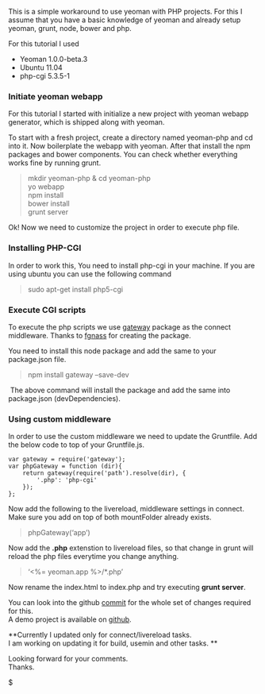 This is a simple workaround to use yeoman with PHP projects. For this I assume that you have a basic knowledge of yeoman and already setup yeoman, grunt, node, bower and php.

For this tutorial I used

-   Yeoman 1.0.0-beta.3
-   Ubuntu 11.04
-   php-cgi 5.3.5-1

### Initiate yeoman webapp

For this tutorial I started with initialize a new project with yeoman webapp generator, which is shipped along with yeoman.

To start with a fresh project, create a directory named yeoman-php and cd into it. Now boilerplate the webapp with yeoman. After that install the npm packages and bower components. You can check whether everything works fine by running grunt.

> mkdir yeoman-php & cd yeoman-php  
> yo webapp  
> npm install  
> bower install  
> grunt server

Ok! Now we need to customize the project in order to execute php file.

### Installing PHP-CGI

In order to work this, You need to install php-cgi in your machine. If you are using ubuntu you can use the following command

> sudo apt-get install php5-cgi

### Execute CGI scripts 

To execute the php scripts we use [gateway](https://github.com/fgnass/gateway) package as the connect middleware. Thanks to [fgnass](https://github.com/fgnass) for creating the package. 

You need to install this node package and add the same to your package.json file.

> npm install gateway –save-dev

 The above command will install the package and add the same into package.json (devDependencies).

### Using custom middleware

In order to use the custom middleware we need to update the Gruntfile. Add the below code to top of your Gruntfile.js.

    var gateway = require('gateway');
    var phpGateway = function (dir){
        return gateway(require('path').resolve(dir), {
            '.php': 'php-cgi'
        });
    };  

Now add the following to the livereload, middleware settings in connect. Make sure you add on top of both mountFolder already exists.

> phpGateway(‘app’)

Now add the **.php** extenstion to livereload files, so that change in grunt will reload the php files everytime you change anything.

> ‘&lt;%= yeoman.app %&gt;/\*.php’ 

Now rename the index.html to index.php and try executing **grunt server**.

You can look into the github [commit](https://github.com/revathskumar/yeoman-php/commit/7a9338d26e1cd722668ec9dcbe0bf5320cd103a3) for the whole set of changes required for this.  
A demo project is available on [github](https://github.com/revathskumar/yeoman-php).

**Currently I updated only for connect/livereload tasks.  
I am working on updating it for build, usemin and other tasks. **

Looking forward for your comments.  
Thanks.

$
